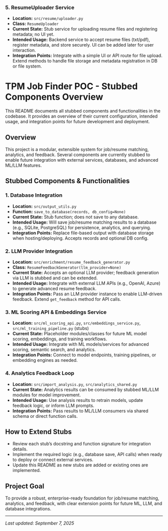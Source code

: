 ### 5. ResumeUploader Service
- **Location:** `src/resume/uploader.py`
- **Class:** `ResumeUploader`
- **Current State:** Stub service for uploading resume files and registering metadata; no UI yet.
- **Intended Usage:** Backend service to accept resume files (txt/pdf), register metadata, and store securely. UI can be added later for user interaction.
- **Integration Points:** Integrate with a simple UI or API route for file upload. Extend methods to handle file storage and metadata registration in DB or file system.
# TPM Job Finder POC - Stubbed Components Overview

This README documents all stubbed components and functionalities in the codebase. It provides an overview of their current configuration, intended usage, and integration points for future development and deployment.

## Overview
This project is a modular, extensible system for job/resume matching, analytics, and feedback. Several components are currently stubbed to enable future integration with external services, databases, and advanced ML/LLM features.

## Stubbed Components & Functionalities

### 1. Database Integration
- **Location:** `src/output_utils.py`
- **Function:** `save_to_database(records, db_config=None)`
- **Current State:** Stub function; does not save to any database.
- **Intended Usage:** Will save job/resume matching results to a database (e.g., SQLite, PostgreSQL) for persistence, analytics, and querying.
- **Integration Points:** Replace file-based output with database storage when hosting/deploying. Accepts records and optional DB config.

### 2. LLM Provider Integration
- **Location:** `src/enrichment/resume_feedback_generator.py`
- **Class:** `ResumeFeedbackGenerator(llm_provider=None)`
- **Current State:** Accepts an optional LLM provider; feedback generation via LLM is stubbed and can be extended.
- **Intended Usage:** Integrate with external LLM APIs (e.g., OpenAI, Azure) to generate advanced resume feedback.
- **Integration Points:** Pass an LLM provider instance to enable LLM-driven feedback. Extend `get_feedback` method for API calls.

### 3. ML Scoring API & Embeddings Service
- **Location:** `src/ml_scoring_api.py`, `src/embeddings_service.py`, `src/ml_training_pipeline.py` (stubs)
- **Current State:** Placeholder modules/classes for future ML model scoring, embeddings, and training workflows.
- **Intended Usage:** Integrate with ML models/services for advanced scoring, semantic search, and analytics.
- **Integration Points:** Connect to model endpoints, training pipelines, or embedding engines as needed.

### 4. Analytics Feedback Loop
- **Location:** `src/import_analysis.py`, `src/analytics_shared.py`
- **Current State:** Analytics results can be consumed by stubbed ML/LLM modules for model improvement.
- **Intended Usage:** Use analysis results to retrain models, update feedback logic, or inform LLM prompts.
- **Integration Points:** Pass results to ML/LLM consumers via shared schema or direct function calls.

## How to Extend Stubs
- Review each stub’s docstring and function signature for integration details.
- Implement the required logic (e.g., database save, API calls) when ready to deploy or connect external services.
- Update this README as new stubs are added or existing ones are implemented.

## Project Goal
To provide a robust, enterprise-ready foundation for job/resume matching, analytics, and feedback, with clear extension points for future ML, LLM, and database integrations.

---

_Last updated: September 7, 2025_
